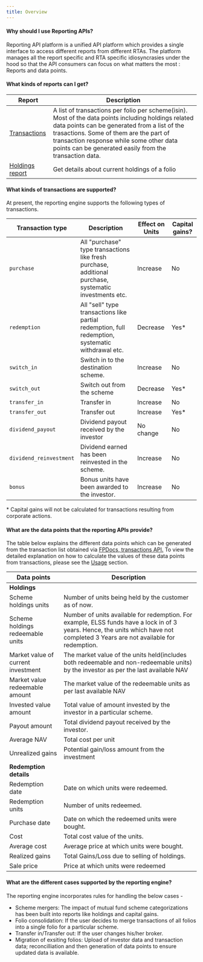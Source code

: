 ```yaml
---
title: Overview
---
```

#### Why should I use Reporting APIs?
Reporting API platform is a unified API platform which provides a single interface to access different reports from different RTAs. The platform manages all the report specific and RTA specific idiosyncrasies under the hood so that the API consumers can focus on what matters the most : Reports and data points.

#### What kinds of reports can I get?
| Report | Description |
| ---------- | ------------ |
| [Transactions](https://fintechprimitives.com/api/#transactions) | A list of transactions per folio per scheme(isin). Most of the data points including holdings related data points can be generated from a list of the trasactions. Some of them are the part of transaction response while some other data points can be generated easily from the transaction data.  |
| [Holdings report](https://fintechprimitives.com/api/#get-holding-report) | Get details about current holdings of a folio|

#### What kinds of transactions are supported?
At present, the reporting engine supports the following types of transactions.

| Transaction type | Description | Effect on Units | Capital gains? |
|------------ |------------ |------------ |------------ |
|`purchase`|All "purchase" type transactions like fresh purchase, additional purchase, systematic investments etc.|Increase|No|
|`redemption`|All "sell" type transactions like partial redemption, full redemption, systematic withdrawal etc.|Decrease|Yes*|
|`switch_in`| Switch in to the destination scheme.|Increase|No|
|`switch_out`| Switch out from the scheme|Decrease|Yes*|
|`transfer_in`| Transfer in |Increase|No|
|`transfer_out`|Transfer out|Increase|Yes*|
|`dividend_payout`|Dividend payout received by the investor|No change|No|
|`dividend_reinvestment`|Dividend earned has been reinvested in the scheme.|Increase|No|
|`bonus`|Bonus units have been awarded to the investor.|Increase|No|

\* Capital gains will not be calculated for transactions resulting from corporate actions.

#### What are the data points that the reporting APIs provide?
The table below explains the different data points which can be generated from the transaction list obtained via [FPDocs, transactions API.](https://fintechprimitives.com/api/#transactions) To view the detailed explanation on how to calculate the values of these data points from transactions, please see the [Usage](/pages/workflows/investor-reporting-usage) section.

| Data points | Description |
| ---------- | ------------ |
| **Holdings** |
| Scheme holdings units | Number of units being held by the customer as of now. |
| Scheme holdings redeemable units | Number of units available for redemption. For example, ELSS funds have a lock in of 3 years. Hence, the units which have not completed 3 Years are not available for redemption.| 
| Market value of current investment | The market value of the units held(includes both redeemable and non-redeemable units) by the investor as per the last available NAV | 
| Market value redeemable amount | The market value of the redeemable units as per last available NAV | 
| Invested value amount | Total value of amount invested by the investor in a particular scheme. |
| Payout amount | Total dividend payout received by the investor. |
| Average NAV | Total cost per unit |
| Unrealized gains | Potential gain/loss amount from the investment |
| **Redemption details** | |
| Redemption date | Date on which units were redeemed. 
| Redemption units | Number of units redeemed.|
| Purchase date | Date on which the redeemed units were bought.|
| Cost | Total cost value of the units.|
| Average cost | Average price at which units were bought.|
| Realized gains | Total Gains/Loss due to selling of holdings.|
| Sale price | Price at which units were redeemed |

#### What are the different cases supported by the reporting engine?

The reporting engine incorporates rules for handling the below cases - 
- Scheme mergers: The impact of mutual fund scheme categorizations has been built into reports like holdings and capital gains.
- Folio consolidation: If the user decides to merge transactions of all folios into a single folio for a particular scheme.
- Transfer in/Transfer out: If the user changes his/her broker.
- Migration of exsiting folios: Upload of investor data and transaction data; reconcilliation and then generation of data points to ensure updated data is available.
